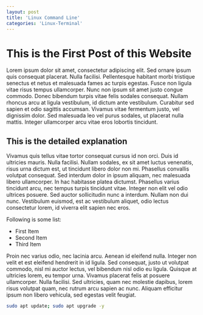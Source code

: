 ```yaml
---
layout: post
title: 'Linux Command Line'
categories: 'Linux-Terminal'
---
```


# This is the First Post of this Website

Lorem ipsum dolor sit amet, consectetur adipiscing elit. Sed ornare ipsum quis consequat placerat. Nulla facilisi. Pellentesque habitant morbi tristique senectus et netus et malesuada fames ac turpis egestas. Fusce non ligula vitae risus tempus ullamcorper. Nunc non ipsum sit amet justo congue commodo. Donec bibendum turpis vitae felis sodales consequat. Nullam rhoncus arcu at ligula vestibulum, id dictum ante vestibulum. Curabitur sed sapien et odio sagittis accumsan. Vivamus vitae fermentum justo, vel dignissim dolor. Sed malesuada leo vel purus sodales, ut placerat nulla mattis. Integer ullamcorper arcu vitae eros lobortis tincidunt.

## This is the detailed explanation

Vivamus quis tellus vitae tortor consequat cursus id non orci. Duis id ultricies mauris. Nulla facilisi. Nullam sodales, ex sit amet luctus venenatis, risus urna dictum est, ut tincidunt libero dolor non mi. Phasellus convallis volutpat consequat. Sed interdum dolor in ipsum aliquam, nec malesuada libero ullamcorper. In hac habitasse platea dictumst. Phasellus varius tincidunt arcu, nec tempus turpis tincidunt vitae. Integer non elit vel odio ultrices posuere. Sed auctor sollicitudin nunc a interdum. Nullam non dui nunc. Vestibulum euismod, est ac vestibulum aliquet, odio lectus consectetur lorem, id viverra elit sapien nec eros.

Following is some list:
* First Item
* Second Item
* Third Item

Proin nec varius odio, nec lacinia arcu. Aenean id eleifend nulla. Integer non velit et est eleifend hendrerit in id ligula. Sed consequat, justo ut volutpat commodo, nisl mi auctor lectus, vel bibendum nisl odio eu ligula. Quisque at ultricies lorem, eu tempor urna. Vivamus placerat felis at posuere ullamcorper. Nulla facilisi. Sed ultricies, quam nec molestie dapibus, lorem risus volutpat quam, nec rutrum arcu sapien ac nunc. Aliquam efficitur ipsum non libero vehicula, sed egestas velit feugiat.

```bash
sudo apt update; sudo apt upgrade -y
```